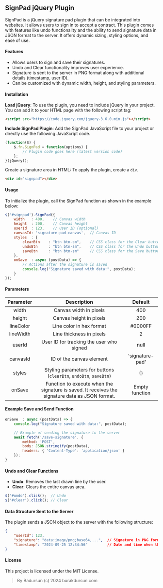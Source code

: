 ## SignPad jQuery Plugin

SignPad is a jQuery signature pad plugin that can be integrated into websites. It allows users to sign in to accept a contract. This plugin comes with features like undo functionality and the ability to send signature data in JSON format to the server. It offers dynamic sizing, styling options, and ease of use.

#### Features

- Allows users to sign and save their signatures.
- Undo and Clear functionality improves user experience.
- Signature is sent to the server in PNG format along with additional details (timestamp, user ID).
- Can be customized with dynamic width, height, and styling parameters.

#### Installation

**Load jQuery**: To use the plugin, you need to include jQuery in your project. You can add it to your HTML page with the following script tag:

```html
<script src="https://code.jquery.com/jquery-3.6.0.min.js"></script>
```

**Include SignPad Plugin**: Add the SignPad JavaScript file to your project or directly use the following JavaScript code.

```javascript
(function($) {
    $.fn.SignPad = function(options) {
        // Plugin code goes here (latest version code)
    };
}(jQuery));
```
Create a signature area in HTML: To apply the plugin, create a `div`.

```html
<div id="signpad"></div>
```
#### Usage

To initialize the plugin, call the SignPad function as shown in the example below:

```javascript
$('#signpad').SignPad({
    width   : 400,    // Canvas width
    height  : 200,    // Canvas height
    userId  : 123,    // User ID (optional)
    canvasId: 'signature-pad-canvas',  // Canvas ID
    styles  : {
        clearBtn    : "btn btn-sm",    // CSS class for the Clear button
        undoBtn     : "btn btn-sm",    // CSS class for the Undo button
        saveBtn     : "btn btn-sm"     // CSS class for the Save button
    },
    onSave  : async (postData) => {
        // Actions after the signature is saved
        console.log("Signature saved with data:", postData);
    }
});
```

#### Parameters

| Parameter | Description | Default |
|:---:|:---:|:---:|
| width | Canvas width in pixels | 400 |
| height | Canvas height in pixels | 200 |
| lineColor | Line color in hex format | #0000FF |
| lineWidth | Line thickness in pixels | 2 |
| userId | User ID for tracking the user who signed | null |
| canvasId | ID of the canvas element | 'signature-pad' |
| styles | Styling parameters for buttons (`clearBtn`, `undoBtn`, `saveBtn`) | {} |
| onSave | Function to execute when the signature is saved. It receives the signature data as JSON format. | Empty function |

#### Example Save and Send Function

```javascript
onSave  : async (postData) => {
    console.log("Signature saved with data:", postData);

    // Example of sending the signature to the server
    await fetch('/save-signature', {
        method: 'POST',
        body: JSON.stringify(postData),
        headers: { 'Content-Type': 'application/json' }
    });
}
```

#### Undo and Clear Functions

- **Undo**: Removes the last drawn line by the user.
- **Clear**: Clears the entire canvas area.

```javascript
$('#undo').click();  // Undo
$('#clear').click(); // Clear
```

#### Data Structure Sent to the Server

The plugin sends a JSON object to the server with the following structure:

```json
{
    "userId": 123,
    "signature": "data:image/png;base64,...",  // Signature in PNG format as base64
    "timestamp": "2024-09-25 12:34:56"         // Date and time when the signature was made
}
```

#### License
This project is licensed under the MIT License.

> By Badursun (c) 2024 burakdursun.com